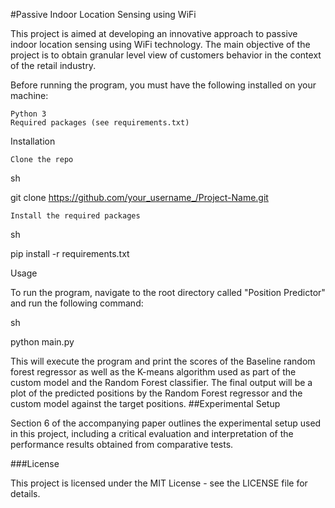 #Passive Indoor Location Sensing using WiFi

This project is aimed at developing an innovative approach to passive indoor location sensing using WiFi technology. The main objective of the project is to obtain granular level view of customers behavior in the context of the retail industry.

Before running the program, you must have the following installed on your machine:

    Python 3
    Required packages (see requirements.txt)

Installation

    Clone the repo

sh

git clone https://github.com/your_username_/Project-Name.git

    Install the required packages

sh

pip install -r requirements.txt

Usage

To run the program, navigate to the root directory called "Position Predictor" and run the following command:

sh

python main.py

This will execute the program and print the scores of the Baseline random forest regressor as well as the K-means algorithm used as part of the custom model and the Random Forest classifier. The final output will be a plot of the predicted positions by the Random Forest regressor and the custom model against the target positions.
##Experimental Setup

Section 6 of the accompanying paper outlines the experimental setup used in this project, including a critical evaluation and interpretation of the performance results obtained from comparative tests.

###License

This project is licensed under the MIT License - see the LICENSE file for details.